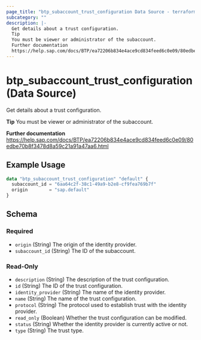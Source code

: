 ```yaml
---
page_title: "btp_subaccount_trust_configuration Data Source - terraform-provider-btp"
subcategory: ""
description: |-
  Get details about a trust configuration.
  Tip
  You must be viewer or administrator of the subaccount.
  Further documentation
  https://help.sap.com/docs/BTP/ea72206b834e4ace9cd834feed6c0e09/80edbe70b8f3478d8a59c21a91a47aa6.html
---
```


# btp_subaccount_trust_configuration (Data Source)

Get details about a trust configuration.

__Tip__
You must be viewer or administrator of the subaccount.

__Further documentation__
https://help.sap.com/docs/BTP/ea72206b834e4ace9cd834feed6c0e09/80edbe70b8f3478d8a59c21a91a47aa6.html

## Example Usage

```terraform
data "btp_subaccount_trust_configuration" "default" {
  subaccount_id = "6aa64c2f-38c1-49a9-b2e8-cf9fea769b7f"
  origin        = "sap.default"
}
```

<!-- schema generated by tfplugindocs -->
## Schema

### Required

- `origin` (String) The origin of the identity provider.
- `subaccount_id` (String) The ID of the subaccount.

### Read-Only

- `description` (String) The description of the trust configuration.
- `id` (String) The ID of the trust configuration.
- `identity_provider` (String) The name of the identity provider.
- `name` (String) The name of the trust configuration.
- `protocol` (String) The protocol used to establish trust with the identity provider.
- `read_only` (Boolean) Whether the trust configuration can be modified.
- `status` (String) Whether the identity provider is currently active or not.
- `type` (String) The trust type.